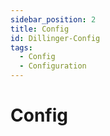 ```yaml
---
sidebar_position: 2
title: Config
id: Dillinger-Config
tags:
  - Config
  - Configuration
---
```


# Config